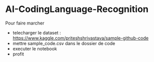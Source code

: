 # AI-CodingLanguage-Recognition

Pour faire marcher


- telecharger le dataset : https://www.kaggle.com/priteshshrivastava/sample-github-code
- mettre sample_code.csv dans le dossier de code
- executer le notebook
- profit